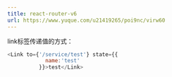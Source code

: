 ```yaml
---
title: react-router-v6
url: https://www.yuque.com/u21419265/poi9nc/virw60
---
```


link标签传递值的方式：

```javascript
<Link to={'/service/test'} state={{
            name:'test'
          }}>test</Link>
```
